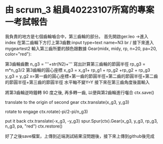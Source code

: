 # 由 scrum_3 組員40223107所寫的專案一考試報告
我負責的地方是七個齒輪嚙合中，第三齒輪的部分。
首先開啟ger.leo →進入index 
在第二齒輪下方打上第3齒數:input type=text name=N3   br /
接下來進入 mygeartest2
輸入第三齒所要的顏色跟數據 
Gear(midx, midy, rp, n=20, pa=20, color="red"):


第3齒輪齒數
n_g3 = '''+str(N2)+'''
寫出計算第三齒輪的節圓半徑
rp_g3 = m*n_g3/2
第3齒輪的圓心座標
x_g3 = x_g1+ rp_g1 + rp_g2 +rp_g2 + rp_g3
y_g3 = y_g2
x=第一齒的圓心座標+第一齒的節圓半徑+第二齒的節圓半徑+第二齒的節圓半徑+第三齒的節圓半徑
水平軸不變Y=Y
接下來在第三齒角度後面輸入


將第3齒輪逆時鐘轉 90 度之後, 再多轉一齒, 以便與第2齒輪進行囓合
ctx.save()

 translate to the origin of second gear
ctx.translate(x_g3, y_g3)

rotate to engage
ctx.rotate(-pi/2-pi/n_g3)

put it back
ctx.translate(-x_g3, -y_g3)
spur.Spur(ctx).Gear(x_g3, y_g3, rp_g3, n_g3, pa, "red")
ctx.restore()

好了之後save檔案，上傳到近端測試結果沒問題後，接下來上傳到github後完成
